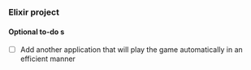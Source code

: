 ### Elixir project

#### Optional to-do s

- [ ] Add another application that will play the game automatically in an efficient manner
 
